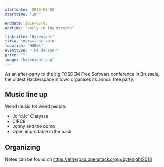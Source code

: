 ```yaml
---
startdate:  2019-02-02
starttime: "18h"

enddate: 2019-02-03
endtime: "early in the morning"

linktitle: "Bytenight"
title: "Bytenight 2019"
location: "HSBXL"
eventtype: "Thé dansant"
price: ""
image: "bytenight.png"
---
```


As an after-party to the big FOSDEM Free Software conference in Brussels, the oldest Hackerspace in town organises its annual free party.

## Music line up
Weird music for weird people.

* Jo 'dJc' Clarysse
* CIRC8
* Jonny and the bomb
* Open impro table in the back

## Organizing
Notes can be found on https://etherpad.openstack.org/p/bytenight2018

